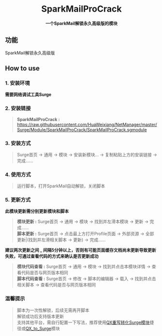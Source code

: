 <h1 align="center">SparkMailProCrack</h1>

<h4 align="center">一个SparkMail解锁永久高级版的模块</h4>

## 功能
SparkMail解锁永久高级版

## How to use
### 1. 安装环境
**需要网络调试工具Surge**

### 2. 安装链接
>**SparkMailProCrack :** https://raw.githubusercontent.com/HuaWeixiang/NetManager/master/Surge/Module/SparkMailProCrack/SparkMailProCrack.sgmodule

### 3. 安装方式
>Surge首页 -> 通用 -> 模块 -> 安装新模块... -> 复制粘贴上方的安装链接 -> 完成......

### 4. 使用方式
>运行脚本，打开SparkMail自动解锁，关闭脚本

### 5. 更新方式
**此模块更新需分别更新模块和脚本**
>**模块更新 :** Surge首页 -> 通用 -> 模块 -> 找到并左滑本模块 -> 更新 -> 完成......<br>
>**脚本更新 :** Surge首页 -> 点击最上方打开Profile页面 -> 外部资源 -> 全部更新|(找到并左滑相关脚本 -> 更新) -> 完成......

**建议两次更新之间 _ 间隔5分钟以上，否则有可能页面缓存文档尚未更新导致更新失败，可通过查看代码的方式来确认是否更新成功**
>**模块代码查看 :** Surge首页 -> 通用 -> 模块 -> 找到并点击本模块详情 -> 查看代码是否与网页版本相同<br>
>**脚本代码查看 :** Surge首页 -> 修改 -> 脚本的编辑器 -> 载入 -> 找到并点击相关脚本 -> 查看代码是否与网页版本相同

### 温馨提示
>脚本为一次性解锁，后续无需再开脚本<br>
>解锁成功后支持版本更新<br>
>支持其他平台，需自行配置一下写法，推荐使用[QX重写转化Surge模块](https://t.me/yqc_123/1491)捷径或[QX_to_Surge](https://raw.githubusercontent.com/chengkongyiban/Surge/main/modules/QX_to_Surge.sgmodule)模块
